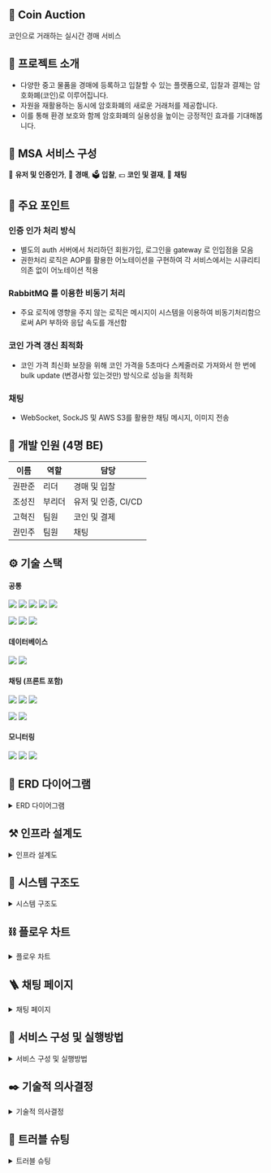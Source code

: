 ## 📣 Coin Auction
코인으로 거래하는 실시간 경매 서비스


## 📖 프로젝트 소개
- 다양한 중고 물품을 경매에 등록하고 입찰할 수 있는 플랫폼으로, 입찰과 결제는 암호화폐(코인)로 이루어집니다.
- 자원을 재활용하는 동시에 암호화폐의 새로운 거래처를 제공합니다.
- 이를 통해 환경 보호와 함께 암호화폐의 실용성을 높이는 긍정적인 효과를 기대해봅니다.


## 🔎 MSA 서비스 구성
🔐 **유저 및 인증인가**, 📣 **경매**, 🗳 **입찰**, 💴 **코인 및 결재**, 💬 **채팅**


## 🔖 주요 포인트
### 인증 인가 처리 방식
- 별도의 auth 서버에서 처리하던 회원가입, 로그인을 gateway 로 인입점을 모음
- 권한처리 로직은 AOP를 활용한 어노테이션을 구현하여 각 서비스에서는 시큐리티 의존 없이 어노테이션 적용

### RabbitMQ 를 이용한 비동기 처리
- 주요 로직에 영향을 주지 않는 로직은 메시지이 시스템을 이용하여 비동기처리함으로써
API 부하와 응답 속도를 개선함

### 코인 가격 갱신 최적화
- 코인 가격 최신화 보장을 위해 코인 가격을 5초마다 스케줄러로 가져와서 한 번에 bulk update (변경사항 있는것만) 방식으로 성능을 최적화

### 채팅
- WebSocket, SockJS 및 AWS S3를 활용한 채팅 메시지, 이미지 전송

  
## 👥 개발 인원 (4명 BE)
| 이름 | 역할 | 담당 |
| --- | --- | --- |
| 권판준 | 리더 | 경매 및 입찰 |
| 조성진 | 부리더 | 유저 및 인증, CI/CD |
| 고혁진 | 팀원 | 코인 및 결제 |
| 권민주 | 팀원 | 채팅 |


## ⚙ 기술 스택
#### 공통
<img src="https://img.shields.io/badge/Java-007396?style=for-the-badge&logo=Java&logoColor=white"> <img src="https://img.shields.io/badge/Spring-6DB33F?style=for-the-badge&logo=Spring&logoColor=white"> <img src="https://img.shields.io/badge/Spring Boot-6DB33F?style=for-the-badge&logo=springboot&logoColor=white"> <img src="https://img.shields.io/badge/Spring Security-6DB33F?style=for-the-badge&logo=Spring Security&logoColor=white"> <img src="https://img.shields.io/badge/Spring Cloud-6DB33F?style=for-the-badge&logo=Spring cloud&logoColor=white">

<img src="https://img.shields.io/badge/Hibernate-59666C?style=for-the-badge&logo=Hibernate&logoColor=white"> <img src="https://img.shields.io/badge/docker-%230db7ed.svg?style=for-the-badge&logo=docker&logoColor=white"> <img src="https://img.shields.io/badge/RabbitMQ-FF6600?style=for-the-badge&logo=RabbitMQ&logoColor=white"> 

#### 데이터베이스
<img src="https://img.shields.io/badge/MySQL-4479A1?style=for-the-badge&logo=MySQL&logoColor=white"> <img src="https://img.shields.io/badge/Redis-FF4438?style=for-the-badge&logo=Redis&logoColor=white">

#### 채팅 (프론트 포함)
<img src="https://img.shields.io/badge/AmazonS3-569A31?style=for-the-badge&logo=AmazonS3&logoColor=white"> <img src="https://img.shields.io/badge/websocket-569A31?style=for-the-badge&logo=websocket&logoColor=white">  <img src="https://img.shields.io/badge/STOMP-569A31?style=for-the-badge&logo=STOMP&logoColor=white"> 

<img src="https://img.shields.io/badge/JavaScript-F7DF1E?style=for-the-badge&logo=JavaScript&logoColor=white"> <img src="https://img.shields.io/badge/Thymeleaf-005F0F?style=for-the-badge&logo=Thymeleaf&logoColor=white">

#### 모니터링
<img src="https://img.shields.io/badge/Prometheus-E6522C?style=for-the-badge&logo=Prometheus&logoColor=white"> <img src="https://img.shields.io/badge/Grafana-F46800?style=for-the-badge&logo=Grafana&logoColor=white"> <img src="https://img.shields.io/badge/Zipkin-FF6600?style=for-the-badge&logo=Zipkin&logoColor=white"> 


## 🔨 ERD 다이어그램
<details>
  <summary>ERD 다이어그램</summary>
  <img src="https://github.com/user-attachments/assets/a7eb1675-6e82-42b1-8f7f-a0efeeb79fe4">
</details>


## ⚒ 인프라 설계도
<details>
  <summary>인프라 설계도</summary>
  <img src="https://github.com/user-attachments/assets/851e4310-4a6b-41ca-8fa2-33fb077615a7">
</details>


## 🔩 시스템 구조도
<details>
  <summary>시스템 구조도 </summary>
  <img src="https://github.com/user-attachments/assets/51e64d48-6ebf-4e35-8f7f-11e316465992">
</details>


## ⛓ 플로우 차트
<details>
  <summary>플로우 차트 </summary>
  <img src="https://github.com/user-attachments/assets/b44d4bdf-69d2-46bc-8058-a21beecba248">
  <img src="https://github.com/user-attachments/assets/da507196-653a-4969-8cae-ea5a83887cbb">
</details>


## 🪜 채팅 페이지
<details>
  <summary>채팅 페이지 </summary>
  <img src="https://github.com/user-attachments/assets/433d339c-426f-49c8-8bb5-ccc7a6d55415">
</details>


## 📜 서비스 구성 및 실행방법
<details>
    <summary> 서비스 구성 및 실행방법 </summary>
    <b>필수 설치 사항 </b>
    <div markdown="1">
      <ul>
        <li>Java 17.x : Spring Boot 애플리케이션을 실행하기 위한 JDK</li>
        <li>Docker : 애플리케이션을 컨테이너로 실행하기 위한 Docker</li>
      </ul>
    </div>
    <b> 설치 및 실행 방법 </b>
    <div markdown="1">
      <ul>
        <li>project 다운</li>
        <li>터미널을 실행하여 project root로 이동</li>
        <li>터미널에서 docker compose -f db-compose.yml up --build -d 입력</li>
        <li>터미널에서 docker compose -f app-compse.yml up --build -d 입력</li>
        <li>Gateway(localhost:8080)를 통해 api 호출</li>
        <li>API 문서 : https://teamsparta.notion.site/API-2212243ea8ad4f1597acb2bb72a11cf6</li>
      </ul>
    </div>
</details>


## ✒️ 기술적 의사결정
<details>
  <summary> 기술적 의사결정 </summary>
  <img src="https://github.com/user-attachments/assets/620d44ed-f62f-4a3d-8673-edcdf429bb47">
  <img src="https://github.com/user-attachments/assets/2cfd73d9-bdea-4fa8-a94b-3d1c56bb44d1">
  <img src="https://github.com/user-attachments/assets/ccfe7b70-c593-49fe-8dc0-c2b25afe4f45">
</details>


## 🔧 트러블 슈팅
<details>
  <summary> 트러블 슈팅 </summary>
  <img src="https://github.com/user-attachments/assets/95ad0275-b428-4850-b9df-c18b62b00c58">
  <img src="https://github.com/user-attachments/assets/ab02425e-42af-40ae-9b84-8acf6b4d07b8">
</details>
